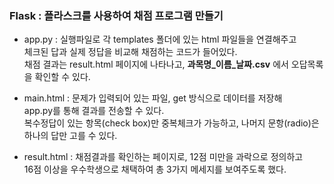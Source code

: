 ### Flask : 플라스크를 사용하여 채점 프로그램 만들기    

* app.py : 실행파일로 각 templates 폴더에 있는 html 파일들을 연결해주고    
체크된 답과 실제 정답을 비교해 채점하는 코드가 들어있다.    
채점 결과는 result.html 페이지에 나타나고, **과목명_이름_날짜.csv** 에서 오답목록을 확인할 수 있다.    

* main.html : 문제가 입력되어 있는 파일, get 방식으로 데이터를 저장해    
app.py를 통해 결과를 전송할 수 있다.    
복수정답이 있는 항목(check box)만 중복체크가 가능하고, 나머지 문항(radio)은 하나의 답만 고를 수 있다.    

* result.html : 채점결과를 확인하는 페이지로, 12점 미만을 과락으로 정의하고    
16점 이상을 우수학생으로 채택하여 총 3가지 메세지를 보여주도록 했다.    
